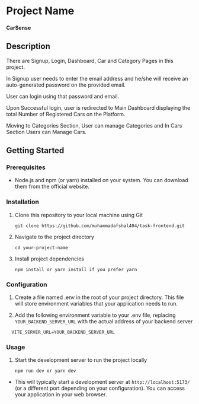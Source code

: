 # Project Name

#### CarSense

## Description

There are Signup, Login, Dashboard, Car and Category Pages in this project.

In Signup user needs to enter the email address and he/she will receive an auto-generated password on the provided email.

User can login using that password and email.

Upon Successful login, user is redirected to Main Dashboard displaying the total Number of Registered Cars on the Platform.

Moving to Categories Section, User can manage Categories and In Cars Section Users can Manage Cars.

## Getting Started

### Prerequisites

- Node.js and npm (or yarn) installed on your system. You can download them from the official website.

### Installation

1. Clone this repository to your local machine using Git

   ```
   git clone https://github.com/muhammadafshal404/task-frontend.git
   ```

2. Navigate to the project directory

   ```
   cd your-project-name
   ```

3. Install project dependencies
   ```
   npm install or yarn install if you prefer yarn
   ```

### Configuration

1. Create a file named .env in the root of your project directory. This file will store environment variables that your application needs to run.

2. Add the following environment variable to your .env file, replacing `YOUR_BACKEND_SERVER_URL` with the actual address of your backend server

```
  VITE_SERVER_URL=YOUR_BACKEND_SERVER_URL
```

### Usage

1. Start the development server to run the project locally
   ```
   npm run dev or yarn dev
   ```

- This will typically start a development server at `http://localhost:5173/` (or a different port depending on your configuration). You can access your application in your web browser.
